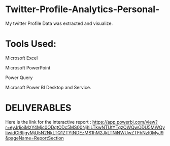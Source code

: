 # Twitter-Profile-Analytics-Personal-

My twitter Profile Data was extracted and visualize. 

# Tools Used:
Microsoft Excel

Microsoft PowerPoint

Power Query

Microsoft Power BI Desktop and Service. 

# DELIVERABLES
Here is the link for the interactive report : 
https://app.powerbi.com/view?r=eyJrIjoiMzY4Mjc0ODgtODc5MS00NjhiLTkwNTUtYTgzOWQwODU5MWQyIiwidCI6IjgyMjU5N2NkLTQ1ZTYtNDEzMS1hM2JkLTNiNWUwZTFhNzI0MyJ9&pageName=ReportSection
